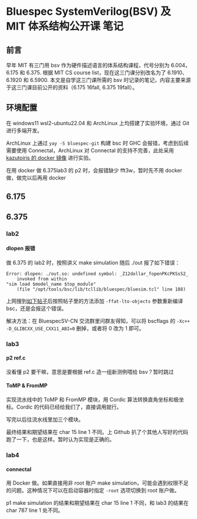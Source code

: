 # Bluespec SystemVerilog(BSV) 及 MIT 体系结构公开课 笔记

## 前言

早年 MIT 有三门用 bsv 作为硬件描述语言的体系结构课程，代号分别为 6.004，6.175 和 6.375. 根据 MIT CS course list，现在这三门课分别改名为了 6.1910、6.1920 和 6.5900. 本文是自学这三门课所需的 bsv 时记录的笔记，内容主要来源于这三门课目前公开的资料（6.175 16fall, 6.375 19fall）。

## 环境配置

在 windows11 wsl2-ubuntu22.04 和 ArchLinux 上均搭建了实验环境，通过 Git 进行多端开发。

ArchLinux 上通过 `yay -S bluespec-git` 构建 bsc 时 GHC 会报错，考虑到后续需要使用 Connectal，ArchLinux 对 Connectal 的支持不完善，此处采用 [kazutoiris 的 docker 镜像](https://github.com/kazutoiris/MIT6.175) 进行实验。

在用 docker 做 6.375lab3 的 p2 时，会报错缺少 fft3w，暂时先不用 docker 做，做完以后再用 docker

## 6.175

## 6.375

### lab2

#### dlopen 报错

做 6.375 的 lab2 时，按照讲义 make simulation 随后 ./out 报了如下错误：

```
Error: dlopen: ./out.so: undefined symbol: _Z12dollar_fopenPKcPKSsS2_
    invoked from within
"sim load $model_name $top_module"
    (file "/opt/tools/bsc/lib/tcllib/bluespec/bluesim.tcl" line 188)
```

上网搜到[如下帖子](https://github.com/B-Lang-org/bsc/issues/704)后按照帖子里的方法添加 `-ffat-lto-objects` 参数重新编译 bsc，还是会报这个错误。

解决方法：在 BluespecSV-CN 交流群里问群友得知，可以将 bscflags 的 `-Xc++ -D_GLIBCXX_USE_CXX11_ABI=0` 删掉，或者将 0 改为 1 即可。

### lab3

#### p2 ref.c

没看懂 p2 要干嘛，意思是要根据 ref.c 造一组新测例喂给 bsv？暂时跳过

#### ToMP & FromMP

实现流水线中的 ToMP 和 FromMP 模块，用 Cordic 算法转换直角坐标和极坐标。Cordic 的代码已经给我们了，直接调用就行。

写完以后往流水线里加三个模块。

最终结果和期望结果在 char 15 line 1 不同。上 Github 扒了个其他人写好的代码跑了一下，也是这样。暂时认为实现是正确的。

### lab4

#### connectal

用 Docker 做。如果直接用非 root 账户 make simulation，可能会遇到权限不足的问题。这种情况下可以在启动容器时指定 `-root` 选项切换到 root 账户做。

p1 make simulation 的结果和期望结果在 char 15 line 1 不同，和 lab3 的结果在 char 787 line 1 处不同。
